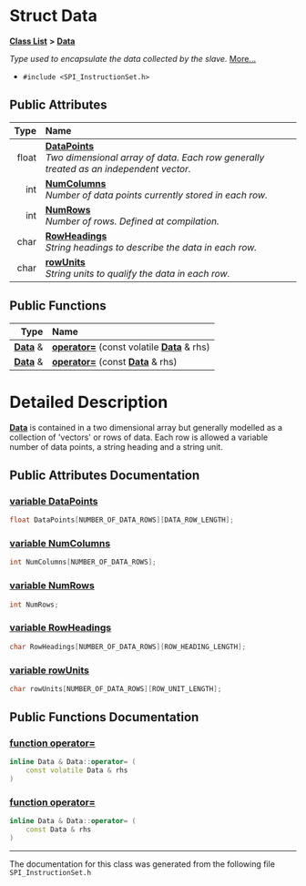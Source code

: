 
# Struct Data


[**Class List**](annotated.md) **>** [**Data**](struct_data.md)



_Type used to encapsulate the data collected by the slave._ [More...](#detailed-description)

* `#include <SPI_InstructionSet.h>`













## Public Attributes

| Type | Name |
| ---: | :--- |
|  float | [**DataPoints**](struct_data.md#variable-datapoints)  <br>_Two dimensional array of data. Each row generally treated as an independent vector._  |
|  int | [**NumColumns**](struct_data.md#variable-numcolumns)  <br>_Number of data points currently stored in each row._  |
|  int | [**NumRows**](struct_data.md#variable-numrows)  <br>_Number of rows. Defined at compilation._  |
|  char | [**RowHeadings**](struct_data.md#variable-rowheadings)  <br>_String headings to describe the data in each row._  |
|  char | [**rowUnits**](struct_data.md#variable-rowunits)  <br>_String units to qualify the data in each row._  |


## Public Functions

| Type | Name |
| ---: | :--- |
|  [**Data**](struct_data.md) & | [**operator=**](struct_data.md#function-operator) (const volatile [**Data**](struct_data.md) & rhs) <br> |
|  [**Data**](struct_data.md) & | [**operator=**](struct_data.md#function-operator-2) (const [**Data**](struct_data.md) & rhs) <br> |








# Detailed Description


[**Data**](struct_data.md) is contained in a two dimensional array but generally modelled as a collection of 'vectors' or rows of data. Each row is allowed a variable number of data points, a string heading and a string unit. 


    
## Public Attributes Documentation


### <a href="#variable-datapoints" id="variable-datapoints">variable DataPoints </a>


```cpp
float DataPoints[NUMBER_OF_DATA_ROWS][DATA_ROW_LENGTH];
```



### <a href="#variable-numcolumns" id="variable-numcolumns">variable NumColumns </a>


```cpp
int NumColumns[NUMBER_OF_DATA_ROWS];
```



### <a href="#variable-numrows" id="variable-numrows">variable NumRows </a>


```cpp
int NumRows;
```



### <a href="#variable-rowheadings" id="variable-rowheadings">variable RowHeadings </a>


```cpp
char RowHeadings[NUMBER_OF_DATA_ROWS][ROW_HEADING_LENGTH];
```



### <a href="#variable-rowunits" id="variable-rowunits">variable rowUnits </a>


```cpp
char rowUnits[NUMBER_OF_DATA_ROWS][ROW_UNIT_LENGTH];
```


## Public Functions Documentation


### <a href="#function-operator" id="function-operator">function operator= </a>


```cpp
inline Data & Data::operator= (
    const volatile Data & rhs
) 
```



### <a href="#function-operator-2" id="function-operator-2">function operator= </a>


```cpp
inline Data & Data::operator= (
    const Data & rhs
) 
```



------------------------------
The documentation for this class was generated from the following file `SPI_InstructionSet.h`